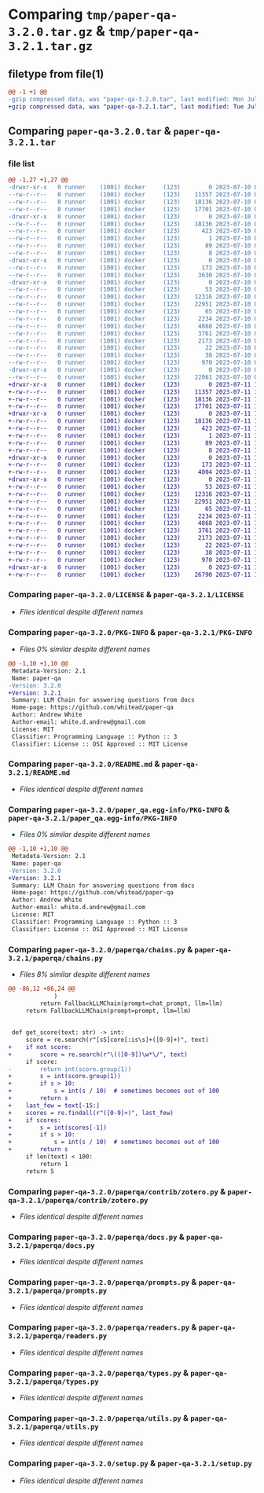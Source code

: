 # Comparing `tmp/paper-qa-3.2.0.tar.gz` & `tmp/paper-qa-3.2.1.tar.gz`

## filetype from file(1)

```diff
@@ -1 +1 @@
-gzip compressed data, was "paper-qa-3.2.0.tar", last modified: Mon Jul 10 02:53:41 2023, max compression
+gzip compressed data, was "paper-qa-3.2.1.tar", last modified: Tue Jul 11 16:39:18 2023, max compression
```

## Comparing `paper-qa-3.2.0.tar` & `paper-qa-3.2.1.tar`

### file list

```diff
@@ -1,27 +1,27 @@
-drwxr-xr-x   0 runner    (1001) docker     (123)        0 2023-07-10 02:53:41.886588 paper-qa-3.2.0/
--rw-r--r--   0 runner    (1001) docker     (123)    11357 2023-07-10 02:52:56.000000 paper-qa-3.2.0/LICENSE
--rw-r--r--   0 runner    (1001) docker     (123)    18136 2023-07-10 02:53:41.886588 paper-qa-3.2.0/PKG-INFO
--rw-r--r--   0 runner    (1001) docker     (123)    17701 2023-07-10 02:52:56.000000 paper-qa-3.2.0/README.md
-drwxr-xr-x   0 runner    (1001) docker     (123)        0 2023-07-10 02:53:41.882588 paper-qa-3.2.0/paper_qa.egg-info/
--rw-r--r--   0 runner    (1001) docker     (123)    18136 2023-07-10 02:53:41.000000 paper-qa-3.2.0/paper_qa.egg-info/PKG-INFO
--rw-r--r--   0 runner    (1001) docker     (123)      423 2023-07-10 02:53:41.000000 paper-qa-3.2.0/paper_qa.egg-info/SOURCES.txt
--rw-r--r--   0 runner    (1001) docker     (123)        1 2023-07-10 02:53:41.000000 paper-qa-3.2.0/paper_qa.egg-info/dependency_links.txt
--rw-r--r--   0 runner    (1001) docker     (123)       89 2023-07-10 02:53:41.000000 paper-qa-3.2.0/paper_qa.egg-info/requires.txt
--rw-r--r--   0 runner    (1001) docker     (123)        8 2023-07-10 02:53:41.000000 paper-qa-3.2.0/paper_qa.egg-info/top_level.txt
-drwxr-xr-x   0 runner    (1001) docker     (123)        0 2023-07-10 02:53:41.886588 paper-qa-3.2.0/paperqa/
--rw-r--r--   0 runner    (1001) docker     (123)      173 2023-07-10 02:52:56.000000 paper-qa-3.2.0/paperqa/__init__.py
--rw-r--r--   0 runner    (1001) docker     (123)     3630 2023-07-10 02:52:56.000000 paper-qa-3.2.0/paperqa/chains.py
-drwxr-xr-x   0 runner    (1001) docker     (123)        0 2023-07-10 02:53:41.886588 paper-qa-3.2.0/paperqa/contrib/
--rw-r--r--   0 runner    (1001) docker     (123)       53 2023-07-10 02:52:56.000000 paper-qa-3.2.0/paperqa/contrib/__init__.py
--rw-r--r--   0 runner    (1001) docker     (123)    12316 2023-07-10 02:52:56.000000 paper-qa-3.2.0/paperqa/contrib/zotero.py
--rw-r--r--   0 runner    (1001) docker     (123)    22951 2023-07-10 02:52:56.000000 paper-qa-3.2.0/paperqa/docs.py
--rw-r--r--   0 runner    (1001) docker     (123)       65 2023-07-10 02:52:56.000000 paper-qa-3.2.0/paperqa/paths.py
--rw-r--r--   0 runner    (1001) docker     (123)     2234 2023-07-10 02:52:56.000000 paper-qa-3.2.0/paperqa/prompts.py
--rw-r--r--   0 runner    (1001) docker     (123)     4868 2023-07-10 02:52:56.000000 paper-qa-3.2.0/paperqa/readers.py
--rw-r--r--   0 runner    (1001) docker     (123)     3761 2023-07-10 02:52:56.000000 paper-qa-3.2.0/paperqa/types.py
--rw-r--r--   0 runner    (1001) docker     (123)     2173 2023-07-10 02:52:56.000000 paper-qa-3.2.0/paperqa/utils.py
--rw-r--r--   0 runner    (1001) docker     (123)       22 2023-07-10 02:52:56.000000 paper-qa-3.2.0/paperqa/version.py
--rw-r--r--   0 runner    (1001) docker     (123)       38 2023-07-10 02:53:41.886588 paper-qa-3.2.0/setup.cfg
--rw-r--r--   0 runner    (1001) docker     (123)      970 2023-07-10 02:52:56.000000 paper-qa-3.2.0/setup.py
-drwxr-xr-x   0 runner    (1001) docker     (123)        0 2023-07-10 02:53:41.886588 paper-qa-3.2.0/tests/
--rw-r--r--   0 runner    (1001) docker     (123)    22061 2023-07-10 02:52:56.000000 paper-qa-3.2.0/tests/test_paperqa.py
+drwxr-xr-x   0 runner    (1001) docker     (123)        0 2023-07-11 16:39:18.912966 paper-qa-3.2.1/
+-rw-r--r--   0 runner    (1001) docker     (123)    11357 2023-07-11 16:38:25.000000 paper-qa-3.2.1/LICENSE
+-rw-r--r--   0 runner    (1001) docker     (123)    18136 2023-07-11 16:39:18.912966 paper-qa-3.2.1/PKG-INFO
+-rw-r--r--   0 runner    (1001) docker     (123)    17701 2023-07-11 16:38:25.000000 paper-qa-3.2.1/README.md
+drwxr-xr-x   0 runner    (1001) docker     (123)        0 2023-07-11 16:39:18.908966 paper-qa-3.2.1/paper_qa.egg-info/
+-rw-r--r--   0 runner    (1001) docker     (123)    18136 2023-07-11 16:39:18.000000 paper-qa-3.2.1/paper_qa.egg-info/PKG-INFO
+-rw-r--r--   0 runner    (1001) docker     (123)      423 2023-07-11 16:39:18.000000 paper-qa-3.2.1/paper_qa.egg-info/SOURCES.txt
+-rw-r--r--   0 runner    (1001) docker     (123)        1 2023-07-11 16:39:18.000000 paper-qa-3.2.1/paper_qa.egg-info/dependency_links.txt
+-rw-r--r--   0 runner    (1001) docker     (123)       89 2023-07-11 16:39:18.000000 paper-qa-3.2.1/paper_qa.egg-info/requires.txt
+-rw-r--r--   0 runner    (1001) docker     (123)        8 2023-07-11 16:39:18.000000 paper-qa-3.2.1/paper_qa.egg-info/top_level.txt
+drwxr-xr-x   0 runner    (1001) docker     (123)        0 2023-07-11 16:39:18.912966 paper-qa-3.2.1/paperqa/
+-rw-r--r--   0 runner    (1001) docker     (123)      173 2023-07-11 16:38:25.000000 paper-qa-3.2.1/paperqa/__init__.py
+-rw-r--r--   0 runner    (1001) docker     (123)     4004 2023-07-11 16:38:25.000000 paper-qa-3.2.1/paperqa/chains.py
+drwxr-xr-x   0 runner    (1001) docker     (123)        0 2023-07-11 16:39:18.912966 paper-qa-3.2.1/paperqa/contrib/
+-rw-r--r--   0 runner    (1001) docker     (123)       53 2023-07-11 16:38:25.000000 paper-qa-3.2.1/paperqa/contrib/__init__.py
+-rw-r--r--   0 runner    (1001) docker     (123)    12316 2023-07-11 16:38:25.000000 paper-qa-3.2.1/paperqa/contrib/zotero.py
+-rw-r--r--   0 runner    (1001) docker     (123)    22951 2023-07-11 16:38:25.000000 paper-qa-3.2.1/paperqa/docs.py
+-rw-r--r--   0 runner    (1001) docker     (123)       65 2023-07-11 16:38:25.000000 paper-qa-3.2.1/paperqa/paths.py
+-rw-r--r--   0 runner    (1001) docker     (123)     2234 2023-07-11 16:38:25.000000 paper-qa-3.2.1/paperqa/prompts.py
+-rw-r--r--   0 runner    (1001) docker     (123)     4868 2023-07-11 16:38:25.000000 paper-qa-3.2.1/paperqa/readers.py
+-rw-r--r--   0 runner    (1001) docker     (123)     3761 2023-07-11 16:38:25.000000 paper-qa-3.2.1/paperqa/types.py
+-rw-r--r--   0 runner    (1001) docker     (123)     2173 2023-07-11 16:38:25.000000 paper-qa-3.2.1/paperqa/utils.py
+-rw-r--r--   0 runner    (1001) docker     (123)       22 2023-07-11 16:38:25.000000 paper-qa-3.2.1/paperqa/version.py
+-rw-r--r--   0 runner    (1001) docker     (123)       38 2023-07-11 16:39:18.912966 paper-qa-3.2.1/setup.cfg
+-rw-r--r--   0 runner    (1001) docker     (123)      970 2023-07-11 16:38:25.000000 paper-qa-3.2.1/setup.py
+drwxr-xr-x   0 runner    (1001) docker     (123)        0 2023-07-11 16:39:18.912966 paper-qa-3.2.1/tests/
+-rw-r--r--   0 runner    (1001) docker     (123)    26790 2023-07-11 16:38:25.000000 paper-qa-3.2.1/tests/test_paperqa.py
```

### Comparing `paper-qa-3.2.0/LICENSE` & `paper-qa-3.2.1/LICENSE`

 * *Files identical despite different names*

### Comparing `paper-qa-3.2.0/PKG-INFO` & `paper-qa-3.2.1/PKG-INFO`

 * *Files 0% similar despite different names*

```diff
@@ -1,10 +1,10 @@
 Metadata-Version: 2.1
 Name: paper-qa
-Version: 3.2.0
+Version: 3.2.1
 Summary: LLM Chain for answering questions from docs 
 Home-page: https://github.com/whitead/paper-qa
 Author: Andrew White
 Author-email: white.d.andrew@gmail.com
 License: MIT
 Classifier: Programming Language :: Python :: 3
 Classifier: License :: OSI Approved :: MIT License
```

### Comparing `paper-qa-3.2.0/README.md` & `paper-qa-3.2.1/README.md`

 * *Files identical despite different names*

### Comparing `paper-qa-3.2.0/paper_qa.egg-info/PKG-INFO` & `paper-qa-3.2.1/paper_qa.egg-info/PKG-INFO`

 * *Files 0% similar despite different names*

```diff
@@ -1,10 +1,10 @@
 Metadata-Version: 2.1
 Name: paper-qa
-Version: 3.2.0
+Version: 3.2.1
 Summary: LLM Chain for answering questions from docs 
 Home-page: https://github.com/whitead/paper-qa
 Author: Andrew White
 Author-email: white.d.andrew@gmail.com
 License: MIT
 Classifier: Programming Language :: Python :: 3
 Classifier: License :: OSI Approved :: MIT License
```

### Comparing `paper-qa-3.2.0/paperqa/chains.py` & `paper-qa-3.2.1/paperqa/chains.py`

 * *Files 8% similar despite different names*

```diff
@@ -86,12 +86,24 @@
             )
         return FallbackLLMChain(prompt=chat_prompt, llm=llm)
     return FallbackLLMChain(prompt=prompt, llm=llm)
 
 
 def get_score(text: str) -> int:
     score = re.search(r"[sS]core[:is\s]+([0-9]+)", text)
+    if not score:
+        score = re.search(r"\(([0-9])\w*\/", text)
     if score:
-        return int(score.group(1))
+        s = int(score.group(1))
+        if s > 10:
+            s = int(s / 10)  # sometimes becomes out of 100
+        return s
+    last_few = text[-15:]
+    scores = re.findall(r"([0-9]+)", last_few)
+    if scores:
+        s = int(scores[-1])
+        if s > 10:
+            s = int(s / 10)  # sometimes becomes out of 100
+        return s
     if len(text) < 100:
         return 1
     return 5
```

### Comparing `paper-qa-3.2.0/paperqa/contrib/zotero.py` & `paper-qa-3.2.1/paperqa/contrib/zotero.py`

 * *Files identical despite different names*

### Comparing `paper-qa-3.2.0/paperqa/docs.py` & `paper-qa-3.2.1/paperqa/docs.py`

 * *Files identical despite different names*

### Comparing `paper-qa-3.2.0/paperqa/prompts.py` & `paper-qa-3.2.1/paperqa/prompts.py`

 * *Files identical despite different names*

### Comparing `paper-qa-3.2.0/paperqa/readers.py` & `paper-qa-3.2.1/paperqa/readers.py`

 * *Files identical despite different names*

### Comparing `paper-qa-3.2.0/paperqa/types.py` & `paper-qa-3.2.1/paperqa/types.py`

 * *Files identical despite different names*

### Comparing `paper-qa-3.2.0/paperqa/utils.py` & `paper-qa-3.2.1/paperqa/utils.py`

 * *Files identical despite different names*

### Comparing `paper-qa-3.2.0/setup.py` & `paper-qa-3.2.1/setup.py`

 * *Files identical despite different names*


